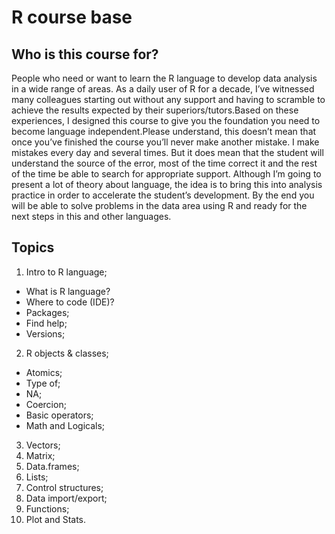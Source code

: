 
<!-- README.md is generated from README.Rmd. Please edit that file -->

# R course base

<!-- badges: start -->
<!-- badges: end -->

## Who is this course for?

People who need or want to learn the R language to develop data analysis
in a wide range of areas. As a daily user of R for a decade, I’ve
witnessed many colleagues starting out without any support and having to
scramble to achieve the results expected by their superiors/tutors.Based
on these experiences, I designed this course to give you the foundation
you need to become language independent.Please understand, this doesn’t
mean that once you’ve finished the course you’ll never make another
mistake. I make mistakes every day and several times. But it does mean
that the student will understand the source of the error, most of the
time correct it and the rest of the time be able to search for
appropriate support. Although I’m going to present a lot of theory about
language, the idea is to bring this into analysis practice in order to
accelerate the student’s development. By the end you will be able to
solve problems in the data area using R and ready for the next steps in
this and other languages.

## Topics

1.  Intro to R language;

- What is R language?
- Where to code (IDE)?
- Packages;
- Find help;
- Versions;

2.  R objects & classes;

- Atomics;
- Type of;
- NA;
- Coercion;
- Basic operators;
- Math and Logicals;

3.  Vectors;
4.  Matrix;
5.  Data.frames;
6.  Lists;
7.  Control structures;
8.  Data import/export;
9.  Functions;
10. Plot and Stats.
